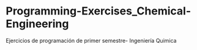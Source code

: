 # Programming-Exercises_Chemical-Engineering
Ejercicios de programación de primer semestre- Ingeniería Quimica
